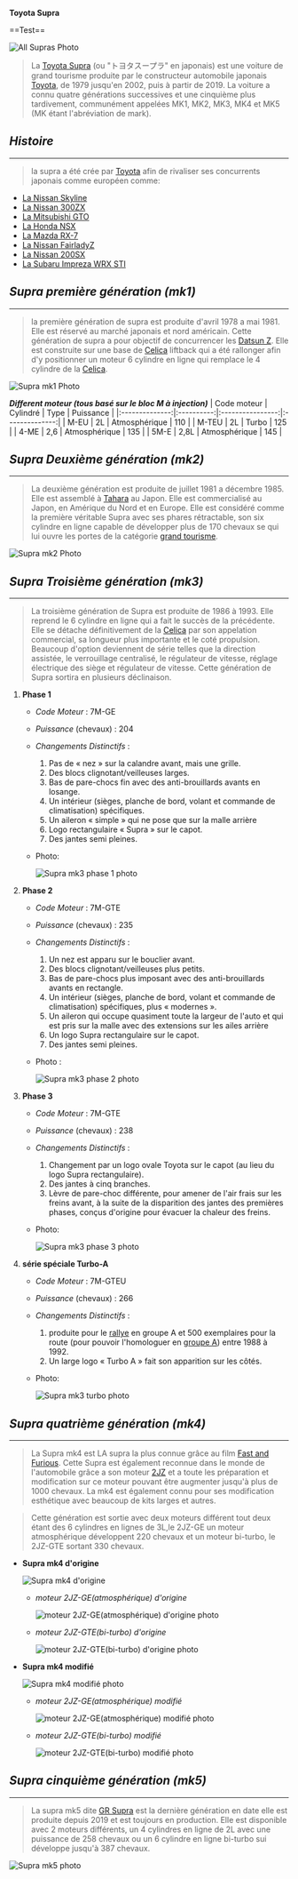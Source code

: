 **Toyota Supra**

==Test==

![All Supras Photo](./photo/All.png)


>La [Toyota Supra](https://fr.wikipedia.org/wiki/Toyota_Supra) (ou "トヨタスープラ" en japonais) est une voiture de grand tourisme produite par le constructeur automobile japonais [Toyota](https://fr.wikipedia.org/wiki/Toyota_(entreprise)), de 1979 jusqu'en 2002, puis à partir de 2019. La voiture a connu quatre générations successives et une cinquième plus tardivement, communément appelées MK1, MK2, MK3, MK4 et MK5 (MK étant l'abréviation de mark).

## ***Histoire***
------
>la supra a été crée par [Toyota](https://fr.wikipedia.org/wiki/Toyota_(entreprise)) afin de   rivaliser ses concurrents japonais comme européen comme:
* [La Nissan Skyline](https://fr.wikipedia.org/wiki/Nissan_Skyline_GT-R)
* [La Nissan 300ZX](https://fr.wikipedia.org/wiki/Nissan_300ZX)
* [La Mitsubishi GTO](https://fr.wikipedia.org/wiki/Mitsubishi_GTO)
* [La Honda NSX](https://fr.wikipedia.org/wiki/Honda_NSX)
* [La Mazda RX-7](https://fr.wikipedia.org/wiki/Mazda_RX-7)
* [La Nissan FairladyZ](https://fr.wikipedia.org/wiki/Mitsubishi_Lancer_Evolution)
* [La Nissan 200SX](https://fr.wikipedia.org/wiki/Nissan_200SX)
* [La Subaru Impreza WRX STI](https://fr.wikipedia.org/wiki/Subaru_Impreza)

## ***Supra première génération (mk1)***
------
>la première génération de supra est produite d'avril 1978 a mai 1981. Elle est réservé au marché japonais et nord américain. Cette génération de supra a pour objectif de concurrencer les [Datsun Z](https://fr.wikipedia.org/wiki/Datsun). Elle est construite sur une base de [Celica](https://fr.wikipedia.org/wiki/Toyota_Celica) liftback qui a été rallonger afin d'y positionner un moteur 6 cylindre en ligne qui remplace le 4 cylindre de la [Celica](https://fr.wikipedia.org/wiki/Toyota_Celica).

![Supra mk1 Photo](./photo/Supramk1.png)

***Different moteur (tous basé sur le bloc M à injection)***
| Code moteur    | Cylindré   | Type             | Puissance      |
|:--------------:|:----------:|:----------------:|:--------------:|
| M-EU           | 2L         | Atmosphérique    | 110            |
| M-TEU          | 2L         | Turbo            | 125            |
| 4-ME           | 2,6        | Atmosphérique    | 135            |
| 5M-E           | 2,8L       | Atmosphérique    | 145            |



## ***Supra Deuxième génération (mk2)***
-------
>La deuxième génération est produite de juillet 1981 a décembre 1985. Elle est assemblé à [Tahara](https://fr.wikipedia.org/wiki/Tahara_(Aichi)) au Japon. Elle est commercialisé au Japon, en Amérique du Nord et en Europe. Elle est considéré comme la première véritable Supra avec ses phares rétractable, son six cylindre en ligne capable de développer plus de 170 chevaux se qui lui ouvre les portes de la catégorie [grand tourisme](https://fr.wikipedia.org/wiki/Grand_tourisme).

![Supra mk2 Photo](./photo/Supramk2.png)

## ***Supra Troisième génération (mk3)***
-------
>La troisième génération de Supra est produite de 1986 à 1993. Elle reprend le 6 cylindre en ligne qui a fait le succès de la précédente. Elle se détache définitivement de la [Celica](https://fr.wikipedia.org/wiki/Toyota_Celica) par son appelation commercial, sa longueur plus importante et le coté propulsion.
Beaucoup d'option deviennent de série telles que la direction assistée, le verrouillage centralisé, le régulateur de vitesse, réglage électrique des siège et régulateur de vitesse.
Cette génération de Supra sortira en plusieurs déclinaison.

1. **Phase 1**
    * *Code Moteur* : 7M-GE
    * *Puissance* (chevaux) : 204
    * *Changements Distinctifs* : 
        1. Pas de « nez » sur la calandre avant, mais une grille.
        2. Des blocs clignotant/veilleuses larges.
        3. Bas de pare-chocs fin avec des anti-brouillards avants en losange.
        4. Un intérieur (sièges, planche de bord, volant et commande de climatisation) spécifiques.
        5. Un aileron « simple » qui ne pose que sur la malle arrière
        6. Logo rectangulaire « Supra » sur le capot.
        7. Des jantes semi pleines.
    * Photo:
    
        ![Supra mk3 phase 1 photo](./photo/Supramk3.1.png)
2. **Phase 2**
    * *Code Moteur* : 7M-GTE
    * *Puissance* (chevaux) : 235
    * *Changements Distinctifs* : 
        1. Un nez est apparu sur le bouclier avant.
        2. Des blocs clignotant/veilleuses plus petits.
        3. Bas de pare-chocs plus imposant avec des anti-brouillards avants en rectangle.
        4. Un intérieur (sièges, planche de bord, volant et commande de climatisation) spécifiques, plus « modernes ».
        5. Un aileron qui occupe quasiment toute la largeur de l'auto et qui est pris sur la malle avec des extensions sur les ailes arrière       
        6. Un logo Supra rectangulaire sur le capot.
        7. Des jantes semi pleines.
    * Photo :

        ![Supra mk3 phase 2 photo](./photo/Supramk3.2.png)
3. **Phase 3**
    * *Code Moteur* : 7M-GTE
    * *Puissance* (chevaux) : 238
    * *Changements Distinctifs* : 
        1. Changement par un logo ovale Toyota sur le capot (au lieu du logo Supra rectangulaire).
        2. Des jantes à cinq branches.
        3. Lèvre de pare-choc différente, pour amener de l'air frais sur les freins avant, à la suite de la disparition des jantes des premières phases, conçus d'origine pour évacuer la chaleur des freins.
    * Photo:

        ![Supra mk3 phase 3 photo](./photo/Supramk3.3.png)
4. **série spéciale Turbo-A**
    * *Code Moteur* : 7M-GTEU
    * *Puissance* (chevaux) : 266
    * *Changements Distinctifs* : 
        1. produite pour le [rallye](https://fr.wikipedia.org/wiki/Rallye_automobile) en groupe A et 500 exemplaires pour la route (pour pouvoir l'homologuer en [groupe A](https://fr.wikipedia.org/wiki/FIA_Groupe_A)) entre 1988 à 1992.
        2.  Un large logo « Turbo A » fait son apparition sur les côtés.
    * Photo:

        ![Supra mk3 turbo photo](./photo/Supramk3turbo.png)

## ***Supra quatrième génération (mk4)***
------
>La Supra mk4 est LA supra la plus connue grâce au film [Fast and Furious](https://fr.wikipedia.org/wiki/Fast_and_Furious). Cette Supra est également reconnue dans le monde de l'automobile grâce a son moteur [2JZ](https://en.wikipedia.org/wiki/Toyota_JZ_engine) et a toute les préparation et modification sur ce moteur pouvant être augmenter jusqu'à plus de 1000 chevaux. La mk4 est également connu pour ses modification esthétique avec beaucoup de kits larges et autres.

>Cette génération est sortie avec deux moteurs différent tout deux étant des 6 cylindres en lignes de 3L,le 2JZ-GE un moteur atmosphérique développent 220 chevaux et un moteur bi-turbo, le 2JZ-GTE sortant 330 chevaux.

* **Supra mk4 d'origine**

    ![Supra mk4 d'origine](./photo/Supramk4.png)

    * *moteur 2JZ-GE(atmosphérique) d'origine*

        ![moteur 2JZ-GE(atmosphérique) d'origine photo](./photo/GEstock.png)
    
    * *moteur 2JZ-GTE(bi-turbo) d'origine*

        ![moteur 2JZ-GTE(bi-turbo) d'origine photo](./photo/GTEstock.jpeg)
* **Supra mk4 modifié**

    ![Supra mk4 modifié photo](./photo/mk4mod.jpeg)

    * *moteur 2JZ-GE(atmosphérique) modifié*

        ![moteur 2JZ-GE(atmosphérique) modifié photo](./photo/GEmodif.png)
    
    * *moteur 2JZ-GTE(bi-turbo) modifié*

        ![moteur 2JZ-GTE(bi-turbo) modifié photo](./photo/GTEmodif.png)


 ## ***Supra cinquième génération (mk5)***   
 -------
 >La supra mk5 dite [GR Supra](https://fr.wikipedia.org/wiki/Toyota_GR_Supra) est la dernière génération en date elle est produite depuis 2019 et est toujours en production. Elle est disponible avec 2 moteurs différents, un 4 cylindres en ligne de 2L avec une puissance de 258 chevaux ou un 6 cylindre en ligne bi-turbo sui développe jusqu'à 387 chevaux.

 ![Supra mk5 photo](./photo/Supramk5.png)
